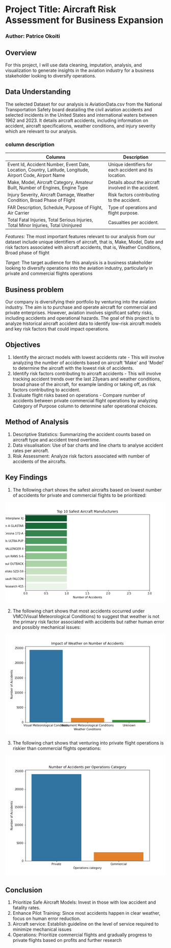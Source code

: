 # **Project Title: Aircraft Risk Assessment for Business Expansion**
### **Author:** Patrice Okoiti

## **Overview**
For this project, I will use data cleaning, imputation, analysis, and visualization to generate insights in the aviation industry for a business stakeholder looking to diversify operations.

## **Data Understanding**
The selected Dataset for our analysis is AviationData.csv from the National Transportation Safety board deatailing the civil aviation accidents and selected incidents in the United States and international waters between 1962 and 2023. It details aircraft accidents, including information on accident, aircraft specifications, weather conditions, and injury severity which are relevant to our analysis.

### **column description**
| **Columns** | **Description** |
|-------------|-----------------|
| Event Id, Accident Number, Event Date, Location, Country, Latitude, Longitude, Airport Code, Airport Name | Unique identifiers for each accident and its location. |
| Make, Model, Aircraft Category, Amateur Built, Number of Engines, Engine Type | Details about the aircraft involved in the accident. |
| Injury Severity, Aircraft Damage, Weather Condition, Broad Phase of Flight | Risk factors contributing to the accident. |
| FAR Description, Schedule, Purpose of Flight, Air Carrier | Type of operations and flight purpose. |
| Total Fatal Injuries, Total Serious Injuries, Total Minor Injuries, Total Uninjured | Casualties per accident. |

*Features:* The most important features relevant to our analysis from our dataset include unique identifiers of aircraft, that is, Make, Model, Date and risk factors associated with aircraft accidents, that is, Weather Conditions, Broad phase of flight

*Target:* The target audience for this analysis is a business stakeholder looking to diversify operations into the aviation industry, particularly in private and commercial flights operations

## **Business problem**
Our company is diversifying their portfolio by venturing into the aviation industry. The aim is to purchase and operate aircraft for commercial and private enterprises. However, aviation involves significant safety risks, including accidents and operational hazards. The goal of this project is to analyze historical aircraft accident data to identify low-risk aircraft models and key risk factors that could impact operations.

## **Objectives**
1. Identify the aircract models with lowest accidents rate - This will involve analyzing the number of accidents based on aircraft 'Make' and 'Model' to determine the aircraft with the lowest risk of accidents.
2. Identify risk factors contributing to aircraft accidents - This will involve tracking accident trends over the last 23years and weather conditions, broad phase of the aircraft, for example landing or taking off, as risk factors contributing to accident.
3. Evaluate flight risks based on operations - Compare number of accidents between private commercial flight operations by analyzing Category of Purpose column to determine safer operational choices.

## **Method of Analysis**
1. Descriptive Statistics: Summarizing the accident counts based on aircraft type and accident trend overtime.
2. Data visualisation: Use of bar charts and line charts to analyse accident rates per aircraft.
3. Risk Assessment: Analyze risk factors associated with number of accidents of the aircrafts.

## **Key Findings**

1. The following chart shows the safest aircrafts based on lowest number of accidents for private and commercial flights to be prioritized:

![Safest Aircracts](Images/Safest-aircrafts.png)




2. The following chart shows that most accidents occurred under VMC(Visual Meteorological Conditions) to suggest that weather is not the primary risk factor associated with accidents but rather human error and possibly mechanical issues:

![Weather Conditions as a Risk Factor](Images/Weather-Impact.png)




3. The following chart shows that venturing into private flight operations is riskier than commercial flights operations:

![Risks Based on Flight Operations](Images/Operations-risk.png)





## **Conclusion**

1. Prioritize Safe Aircraft Models: Invest in those with low accident and fatality rates.
2. Enhance Pilot Training: Since most accidents happen in clear weather, focus on human error reduction.
3. Aircraft service: Establish guideline on the level of service required to minimize mechanical issues
3. Operations: Prioritize commercial flights and gradually progress to private flights based on profits and further research


